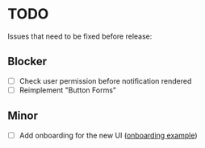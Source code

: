 # TODO
Issues that need to be fixed before release:
## Blocker 
*[ ] Check user permission before notification rendered
*[ ] Reimplement "Button Forms"
## Minor
*[ ] Add onboarding for the new UI  ([onboarding example](https://atlaskit.atlassian.com/examples/design-system/onboarding/new-feature-pattern))